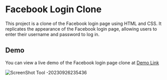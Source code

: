 # Facebook Login Clone

This project is a clone of the Facebook login page using HTML and CSS. It replicates the appearance of the Facebook login page, allowing users to enter their username and password to log in.

## Demo
You can view a live demo of the Facebook login page clone at [Demo Link](https://65132313a342ae0f3e08a35b--tourmaline-frangollo-238abe.netlify.app/)


![ScreenShot Tool -20230926235436](https://github.com/divyanshrampal/facebook-login-clone/assets/93667147/134bf7bc-0973-4573-a520-7a55502af58f)
